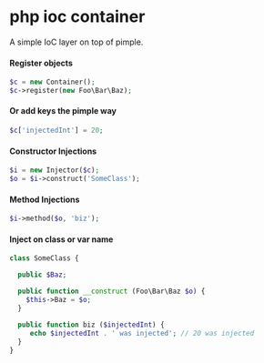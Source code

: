 php ioc container
=================

A simple IoC layer on top of pimple.

#### Register objects
```php
$c = new Container();
$c->register(new Foo\Bar\Baz);
```

#### Or add keys the pimple way
```php
$c['injectedInt'] = 20;
```

#### Constructor Injections
```php
$i = new Injector($c);
$o = $i->construct('SomeClass');
```

#### Method Injections
```php
$i->method($o, 'biz');
```

#### Inject on class or var name
```php
class SomeClass {

  public $Baz;

  public function __construct (Foo\Bar\Baz $o) {
    $this->Baz = $o;
  }
  
  public function biz ($injectedInt) {
     echo $injectedInt . ' was injected'; // 20 was injected
  }
}
```
